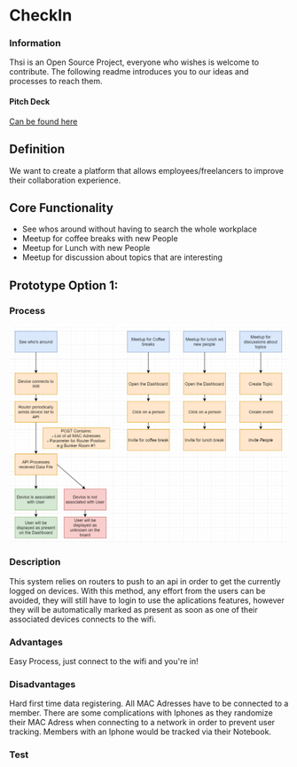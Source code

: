 # CheckIn

### Information

Thsi is an Open Source Project, everyone who wishes is welcome to contribute. The following readme introduces you to our ideas and processes to reach them.

#### Pitch Deck

[Can be found here](https://docs.google.com/presentation/d/1TXz3qQRYDp-pRHR4LkR3bZO24BJoWBbbczvn71HOWqM/edit#slide=id.g56b9b39c7c_0_162)

## Definition

We want to create a platform that allows employees/freelancers to improve their collaboration experience.

## Core Functionality

  - See whos around without having to search the whole workplace
  - Meetup for coffee breaks with new People
  - Meetup for Lunch with new People
  - Meetup for discussion about topics that are interesting
  
 ## Prototype Option 1:
 
 ### Process

 ![Process](https://github.com/M-Weirauch/CheckIn/blob/master/readme/process.png)
 
### Description

This system relies on routers to push to an api in order to get the currently logged on devices. With this method, any effort from the users can be avoided,
they will still have to login to use the aplications features, however they will be automatically marked as present as soon as one of their associated devices
connects to the wifi.

### Advantages

Easy Process, just connect to the wifi and you're in! 

### Disadvantages

Hard first time data registering. All MAC Adresses have to be connected to a member. There are some complications with Iphones as they randomize their 
MAC Adress when connecting to a network in order to prevent user tracking. Members with an Iphone would be tracked via their Notebook. 

### Test
